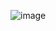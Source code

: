 
![image](https://github.com/nannoda/nannoda/assets/114621472/164015ba-0c50-40e0-a6b4-ff89a9b17a89)
